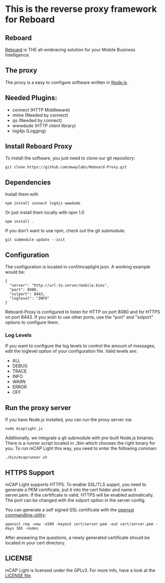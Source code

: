 This is the reverse proxy framework for Reboard
===============================================

Reboard
-------

[Reboard](http://reboard.net/) is THE all-embracing solution for your Mobile Business Intelligence.

The proxy
---------

The proxy is a easy to configure software written in [Node.js](http://nodejs.org).

Needed Plugins:
---------------
  
  * connect (HTTP Middleware)
  * mime (Needed by connect)
  * qs (Needed by connect)
  * wwwdude (HTTP client library)
  * log4js (Logging)

Install Reboard Proxy
---------------------

To install the software, you just need to clone our git repository:

    git clone https://github.com/mwaylabs/Reboard-Proxy.git

Dependencies
------------

Install them with
    
    npm install connect log4js wwwdude
  
Or just install them locally with npm 1.0

    npm install .


If you don't want to use npm, check out the git submodule:

    git submodule update --init

Configuration
-------------

The configuration is located in conf/mcaplight.json. A working example would be:

    {
      "server": "http://url.to.server/mobile.biex",
      "port": 8080,
      "sslport": 8443,
      "loglevel": "INFO"
    }

Reboard-Proxy is configured to listen for HTTP on port 8080 and for HTTPS on port 8443. If you wish to use other ports, use the "port" and "sslport" options to configure them.

### Log Levels

If you want to configure the log levels to control the amount of messages, edit the loglevel option of your configuration file. Valid levels are:

* ALL
* DEBUG
* TRACE
* INFO
* WARN
* ERROR
* OFF

Run the proxy server
--------------------

If you have Node.js installed, you can run the proxy server via:

    node mcaplight.js

Additionally, we integrate a git submodule with pre-built Node.js binaries. There is a runner script located in ./bin which chooses the right binary for you. To run mCAP Light this way, you need to enter the following comman:

    ./bin/mcaprunner.sh

HTTPS Support
-------------

mCAP Light supports HTTPS. To enable SSL/TLS supprt, you need to generate a PEM certificate, put it into the cert folder and name it server.pem. If the certificate is valid, HTTPS will be enabled autmatically. The port can be changed with the sslport option in the server config.

You can generate a self signed SSL certificate with the [openssl commandline utility](http://www.openssl.org/docs/HOWTO/certificates.txt):

    openssl req -new -x509 -keyout cert/server.pem -out cert/server.pem -days 365 -nodes

After answering the questions, a newly generated certificate should be located in your cert directory.


LICENSE
-------

mCAP Light is licensed under the GPLv3. For more info, have a look at the [LICENSE file](https://github.com/mwaylabs/mCAP-Light/blob/master/LICENSE).
